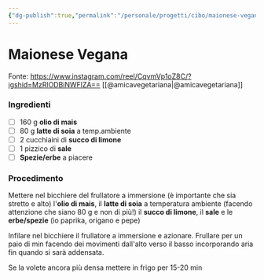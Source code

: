 ```yaml
---
{"dg-publish":true,"permalink":"/personale/progetti/cibo/maionese-vegana/"}
---
```


# Maionese Vegana
Fonte: https://www.instagram.com/reel/CqvmVp1oZ8C/?igshid=MzRlODBiNWFlZA==
[[@amicavegetariana\|@amicavegetariana]]

### Ingredienti

- [ ] 160 g **olio di mais**
- [ ] 80 g **latte di soia** a temp.ambiente
- [ ] 2 cucchiaini di **succo di limone**
- [ ] 1 pizzico di **sale**
- [ ] **Spezie/erbe** a piacere
### Procedimento

Mettere nel bicchiere del frullatore a immersione (è importante che sia stretto e alto) l'**olio di mais**, il **latte di soia** a temperatura ambiente (facendo attenzione che siano 80 g e non di più!) il **succo di limone**, il **sale** e le **erbe/spezie** (io paprika, origano e pepe)

Infilare nel bicchiere il frullatore a immersione e azionare.
Frullare per un paio di min facendo dei movimenti dall'alto verso il basso incorporando aria fin quando si sarà addensata.

Se la volete ancora più densa mettere in frigo per 15-20 min